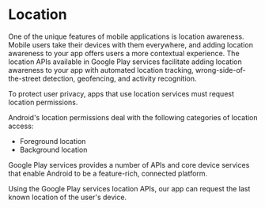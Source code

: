 # Location

One of the unique features of mobile applications is location awareness. Mobile users take their devices with them everywhere, and adding location awareness to your app offers users a more contextual experience. The location APIs available in Google Play services facilitate adding location awareness to your app with automated location tracking, wrong-side-of-the-street detection, geofencing, and activity recognition.

To protect user privacy, apps that use location services must request location permissions.


Android's location permissions deal with the following categories of location access:

- Foreground location
- Background location

Google Play services provides a number of APIs and core device services that enable Android to be a feature-rich, connected platform. 

Using the Google Play services location APIs, our app can request the last known location of the user's device.